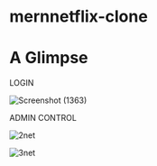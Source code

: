 # mernnetflix-clone

# A Glimpse
  LOGIN
  
![Screenshot (1363)](https://github.com/aanchaltripathy/mernnetflix-clone/assets/86507308/c9fc013e-7634-4e87-91a3-d83f44f36bff)

ADMIN CONTROL

![2net](https://github.com/aanchaltripathy/mernnetflix-clone/assets/86507308/6826687d-c509-46d9-a3ed-01d11ad38a87)

![3net](https://github.com/aanchaltripathy/mernnetflix-clone/assets/86507308/887e5ef4-6ef2-43be-b3ec-a0101d940c25)
